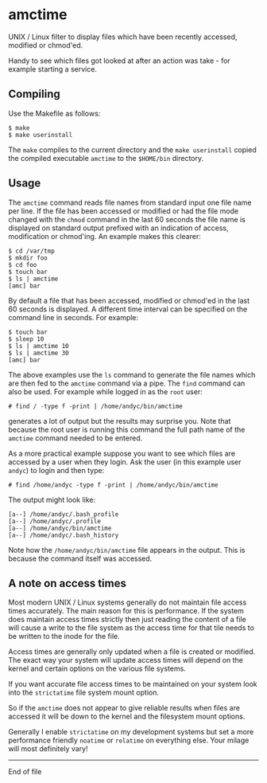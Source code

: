 # amctime

UNIX / Linux filter to display files which have been recently accessed,
modified or chmod'ed.

Handy to see which files got looked at after an action was take - for
example starting a service.

## Compiling

Use the Makefile as follows:

```
$ make
$ make userinstall
```

The `make` compiles to the current directory and the `make userinstall`
copied the compiled executable `amctime` to the `$HOME/bin` directory.

## Usage

The `amctime` command reads file names from standard input one file name
per line.  If the file has been accessed or modified or had the file mode
changed with the `chmod` command in the last 60 seconds the file name
is displayed on standard output prefixed with an indication of access,
modification or chmod'ing.  An example makes this clearer:

```
$ cd /var/tmp
$ mkdir foo
$ cd foo
$ touch bar
$ ls | amctime
[amc] bar
```

By default a file that has been accessed, modified or chmod'ed in the
last 60 seconds is displayed.  A different time interval can be specified
on the command line in seconds.  For example:

```
$ touch bar
$ sleep 10
$ ls | amctime 10
$ ls | amctime 30
[amc] bar
```

The above examples use the `ls` command to generate the file names
which are then fed to the `amctime` command via a pipe.  The `find`
command can also be used.  For example while logged in as the `root`
user:

```
# find / -type f -print | /home/andyc/bin/amctime
```

generates a lot of output but the results may surprise you.  Note that because
the root user is running this command the full path name of the `amctime`
command needed to be entered.

As a more practical example suppose you want to see which files are
accessed by a user when they login.  Ask the user (in this example user `andyc`)
to login and then type:

```
# find /home/andyc -type f -print | /home/andyc/bin/amctime
```

The output might look like:

```
[a--] /home/andyc/.bash_profile
[a--] /home/andyc/.profile
[a--] /home/andyc/bin/amctime
[a--] /home/andyc/.bash_history
```

Note how the `/home/andyc/bin/amctime` file appears in the output.  This is because the command itself was accessed.

## A note on access times

Most modern UNIX / Linux systems generally do not maintain file access times accurately.  The main reason for this is performance.  If the system does maintain access times strictly then just reading the content of a file will cause a write
to the file system as the access time for that tile needs to be written to the inode for the file.

Access times are generally only updated when a file is created or modified.  The exact way your system will update access times will depend on the kernel and certain options on the various file systems.

If you want accurate file access times to be maintained on your system look into the `strictatime` file system mount option.

So if the `amctime` does not appear to give reliable results when files are
accessed it will be down to the kernel and the filesystem mount options.

Generally I enable `strictatime` on my development systems but set a more
performance friendly `noatime` or `relatime` on everything else.  Your milage will most definitely vary!

----------------

End of file
